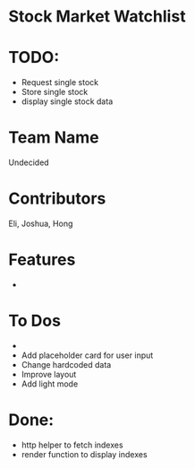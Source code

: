 # Stock Market Watchlist

# TODO:
- Request single stock
- Store single stock
- display single stock data

# Team Name
Undecided

# Contributors
Eli, Joshua, Hong

# Features
- 

# To Dos
- 
- Add placeholder card for user input
- Change hardcoded data
- Improve layout
- Add light mode


# Done: 
- http helper to fetch indexes
- render function to display indexes
